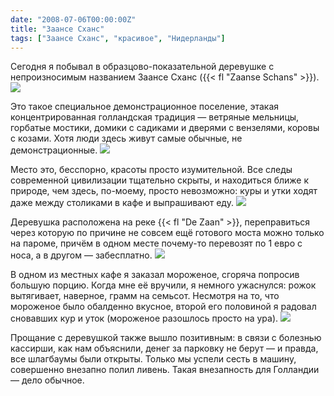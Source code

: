 ```yaml
---
date: "2008-07-06T00:00:00Z"
title: "Заансе Сханс"
tags: ["Заансе Сханс", "красивое", "Нидерланды"]
---
```


Сегодня я побывал в образцово-показательной деревушке с непроизносимым названием Заансе Сханс ({{< fl "Zaanse Schans" >}}).
![](img:2.bp.blogspot.com/-KYJY4nlm23c/T3S2dp3MpuI/AAAAAAAAOI8/0lSPx5Y7mv8/s1600/P1000668.picasaweb.jpg:a)

<!--more-->

Это такое специальное демонстрационное поселение, этакая концентрированная голландская традиция — ветряные мельницы, горбатые мостики, домики с садиками и дверями с вензелями, коровы с козами. Хотя люди здесь живут самые обычные, не демонстрационные.
![](img:1.bp.blogspot.com/-XCz0lNbesDQ/T3S2cBOwfJI/AAAAAAAAOI0/-D_mKMs_UaU/s1600/P1000660.picasaweb.jpg:a)

Место это, бесспорно, красоты просто изумительной. Все следы современной цивилизации тщательно скрыты, и находиться ближе к природе, чем здесь, по-моему, просто невозможно: куры и утки ходят даже между столиками в кафе и выпрашивают еду.
![](img:2.bp.blogspot.com/-jpRRT4IhTqE/T3S2hTo5_DI/AAAAAAAAOJM/32Grp1Y15AU/s1600/P1000675.picasaweb.jpg:a)

Деревушка расположена на реке {{< fl "De Zaan" >}}, переправиться через которую по причине не совсем ещё готового моста можно только на пароме, причём в одном месте почему-то перевозят по 1 евро с носа, а в другом — забесплатно.
![](img:3.bp.blogspot.com/-vYiMT5NZg-Q/T3S2is0_Q_I/AAAAAAAAOJU/rqjHf549fM4/s1600/P1000671.picasaweb.jpg:a)

В одном из местных кафе я заказал мороженое, сгоряча попросив большую порцию. Когда мне её вручили, я немного ужаснулся: рожок вытягивает, наверное, грамм на семьсот. Несмотря на то, что мороженое было обалденно вкусное, второй его половиной я радовал сновавших кур и уток (мороженое разошлось просто на ура).
![](img:3.bp.blogspot.com/-0Aqe9sD2lCY/T3S2fq_UeZI/AAAAAAAAOJE/oVem-oP6MV0/s1600/P1000662.picasaweb.jpg:a)

Прощание с деревушкой также вышло позитивным: в связи с болезнью кассирши, как нам объяснили, денег за парковку не берут — и правда, все шлагбаумы были открыты. Только мы успели сесть в машину, совершенно внезапно полил ливень. Такая внезапность для Голландии — дело обычное.
